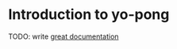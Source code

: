 # Introduction to yo-pong

TODO: write [great documentation](http://jacobian.org/writing/what-to-write/)
